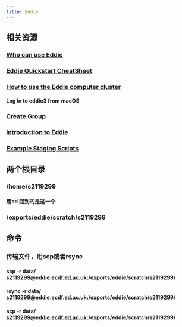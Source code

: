 ```yaml
---
title: Eddie
---
```


## 相关资源
### [Who can use Eddie](https://www.wiki.ed.ac.uk/display/ResearchServices/Who+can+use+Eddie)
### [Eddie Quickstart CheatSheet](https://www.wiki.ed.ac.uk/display/PPE/Eddie+Quickstart+CheatSheet)
### [How to use the Eddie computer cluster](https://www.wiki.ed.ac.uk/display/sbsdocs/How+to+use+the+Eddie+computer+cluster)
#### Log in to eddie3 from macOS
### [Create Group](https://www.wiki.ed.ac.uk/display/ServiceDelivery/Create+Group)
### [Introduction to Eddie](https://www.wiki.ed.ac.uk/display/ResearchServices/Introduction+to+Eddie)
### [Example Staging Scripts](https://www.wiki.ed.ac.uk/display/ResearchServices/Example+Staging+Scripts)
## 两个根目录
### /home/s2119299
#### 用cd 回到的是这一个
### /exports/eddie/scratch/s2119299
## 命令
### 传输文件，用scp或者rsync
#### scp -r data/ s2119299@eddie.ecdf.ed.ac.uk:/exports/eddie/scratch/s2119299/
#### rsync -r data/ s2119299@eddie.ecdf.ed.ac.uk:/exports/eddie/scratch/s2119299/
#### scp -r data/ s2119299@eddie.ecdf.ed.ac.uk:/exports/eddie/scratch/s2119299/
